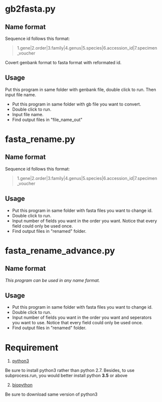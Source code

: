 # gb2fasta.py

## Name format

Sequence id follows this format:

>  1.gene|2.order|3.family|4.genus|5.species|6.accession_id|7.specimen_voucher

Covert genbank format to fasta format with reformated id.

## Usage

Put this program in same folder with genbank file, double click to run. Then input file name.
- Put this program in same folder with gb file you want to convert.
- Double click to run. 
-  Input file name.
-  Find output files in "file_name_out"

# fasta_rename.py

## Name format

Sequence id follows this format:

>  1.gene|2.order|3.family|4.genus|5.species|6.accession_id|7.specimen_voucher

## Usage

- Put this program in same folder with fasta files you want to change id. 
- Double click to run. 
-  Input number of fields you want in the order you want. Notice that every field could only be used once.
-  Find output files in "renamed" folder.

# fasta_rename_advance.py

## Name format

*This program can be used in any name format.*

## Usage

- Put this program in same folder with fasta files you want to change id. 
- Double click to run. 
-  Input number of fields you want in the order you want and seperators you want to use. Notice that every
field could only be used once.
-  Find output files in "renamed" folder.

# Requirement

1. [python3](https://www.python.org/downloads/)

Be sure to install python3 rather than python 2.7. Besides, to use subprocess.run, you would better install python **3.5** or above

2. [biopython](http://biopython.org/wiki/Download)
 
Be sure to download same version of python3
